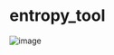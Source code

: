 # entropy_tool
![image](https://github.com/STashakkori/entropy_tool/assets/4257899/41fe8d47-43d6-4949-81f5-e51c2266dfb4)
